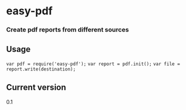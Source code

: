 # easy-pdf
### Create pdf reports from different sources

## Usage
```var pdf = require('easy-pdf');```
```var report = pdf.init();```
```var file = report.write(destination);```

## Current version
0.1